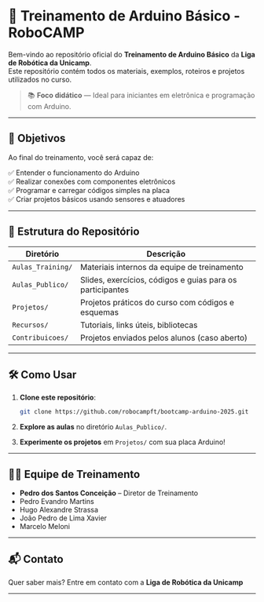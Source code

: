 
# 🤖 Treinamento de Arduino Básico - RoboCAMP

Bem-vindo ao repositório oficial do **Treinamento de Arduino Básico** da **Liga de Robótica da Unicamp**.  
Este repositório contém todos os materiais, exemplos, roteiros e projetos utilizados no curso.

> 📚 **Foco didático** — Ideal para iniciantes em eletrônica e programação com Arduino.

---

## 🎯 Objetivos

Ao final do treinamento, você será capaz de:

✅ Entender o funcionamento do Arduino  
✅ Realizar conexões com componentes eletrônicos  
✅ Programar e carregar códigos simples na placa  
✅ Criar projetos básicos usando sensores e atuadores  

---

## 📂 Estrutura do Repositório

| Diretório              | Descrição |
|------------------------|-----------|
| `Aulas_Training/`      | Materiais internos da equipe de treinamento |
| `Aulas_Publico/`       | Slides, exercícios, códigos e guias para os participantes |
| `Projetos/`            | Projetos práticos do curso com códigos e esquemas |
| `Recursos/`            | Tutoriais, links úteis, bibliotecas |
| `Contribuicoes/`       | Projetos enviados pelos alunos (caso aberto) |

---

## 🛠️ Como Usar

1. **Clone este repositório**:
   ```bash
   git clone https://github.com/robocampft/bootcamp-arduino-2025.git
   ```

2. **Explore as aulas** no diretório `Aulas_Publico/`.

3. **Experimente os projetos** em `Projetos/` com sua placa Arduino!

---

## 👨‍🏫 Equipe de Treinamento

- **Pedro dos Santos Conceição** – Diretor de Treinamento  
- Pedro Evandro Martins  
- Hugo Alexandre Strassa  
- João Pedro de Lima Xavier  
- Marcelo Meloni  

---

## 📬 Contato

Quer saber mais? Entre em contato com a **Liga de Robótica da Unicamp**

---
